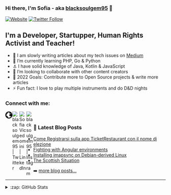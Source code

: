 ### Hi there, I'm Sofia - aka [blacksoulgem95][website] 👋 

[![Website](https://img.shields.io/website?label=blacksoulgem95.medium.com&style=for-the-badge&url=https%3A%2F%2Fblacksoulgem95.medium.com)](https://blacksoulgem95.medium.com)
[![Twitter Follow](https://img.shields.io/twitter/follow/blacksoulgem95?color=1DA1F2&logo=twitter&style=for-the-badge)](https://twitter.com/intent/follow?original_referer=https%3A%2F%2Fgithub.com%blacksoulgem95&screen_name=blacksoulgem95)

## I'm a Developer, Startupper, Human Rights Activist and Teacher!

- 🔭 I am slowly writing articles about my tech issues on [Medium](https://blacksoulgem95.medium.com)
- 🌱 I’m currently learning PHP, Go & Python
- ⚓️ I have solid knowledge of Java, Kotlin & JavaScript
- 👯 I’m looking to collaborate with other content creators
- 🥅 2022 Goals: Contribute more to Open Source projects & write more articles
- ⚡ Fun fact: I love to play multiple instruments and do D&D nights

### Connect with me:

[<img align="left" alt="My Blog" width="22px" src="https://raw.githubusercontent.com/iconic/open-iconic/master/svg/globe.svg" />][website]
[<img align="left" alt="blacksoulgem95 | Twitter" width="22px" src="https://cdn.jsdelivr.net/npm/simple-icons@v3/icons/twitter.svg" />][twitter]
[<img align="left" alt="Sofia Vicedomini | LinkedIn" width="22px" src="https://cdn.jsdelivr.net/npm/simple-icons@v3/icons/linkedin.svg" />][linkedin]
[<img align="left" alt="blacksoulgem95 | Instagram" width="22px" src="https://cdn.jsdelivr.net/npm/simple-icons@v3/icons/instagram.svg" />][instagram]

<br />

### 📕 Latest Blog Posts

<!-- BLOG-POST-LIST:START -->
- [Come Registrarsi sulla app TicketRestaurant con il nome di elezione](https://blacksoulgem95.medium.com/come-registrarsi-sulla-app-ticketrestaurant-con-il-nome-di-elezione-3e209f907ec?source=rss-1ad83ff280ef------2)
- [Fighting with Angular environments](https://blacksoulgem95.medium.com/fighting-with-angular-environments-e69f40d738cd?source=rss-1ad83ff280ef------2)
- [Installing imapsync on Debian-derived Linux](https://blacksoulgem95.medium.com/installing-imapsync-on-debian-derived-linux-234bedca65d4?source=rss-1ad83ff280ef------2)
- [The Scottish Situation](https://blacksoulgem95.medium.com/the-scottish-situation-4e64c466513c?source=rss-1ad83ff280ef------2)
<!-- BLOG-POST-LIST:END -->

➡️ [more blog posts...](https://blacksoulgem95.medium.com)

---

<details>
  <summary>:zap: GitHub Stats</summary>

  <img align="left" alt="BlackSoulGem95's GitHub Stats" src="https://github-readme-stats.vercel.app/api?username=blacksoulgem95&show_icons=true&hide_border=true" />

</details>

[website]: https://blacksoulgem95.medium.com
[twitter]: https://twitter.com/blacksoulgem95
[instagram]: https://instagram.com/blacksoulgem95
[linkedin]: https://linkedin.com/in/sofiavicedomini
<!--
**blacksoulgem95/blacksoulgem95** is a ✨ _special_ ✨ repository because its `README.md` (this file) appears on your GitHub profile.

Here are some ideas to get you started:

- 🔭 I’m currently working on ...
- 🌱 I’m currently learning ...
- 👯 I’m looking to collaborate on ...
- 🤔 I’m looking for help with ...
- 💬 Ask me about ...
- 📫 How to reach me: ...
- 😄 Pronouns: ...
- ⚡ Fun fact: ...
-->
